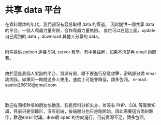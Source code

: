 # 共享 data 平台

在資料爆炸的年代，我們卻沒有容易取得 data 的管道，
因此提供一個共享 data 的平台，一個人爬蟲力量有限，合作爬蟲力量無限。
各位可以在這上面，update 自己爬到的 data ，download 其他人分享的 data。
<br><br>
<!--資料科學家是當今最紅的職業，根據 CareerCast.com 網站，2016 best job is data scientist。
問題是，要如何成為資料科學家？資料取得不易，沒資料幾乎不可能成為資料科學家，，，，，，，，， -->


附件提供 python 連接 SQL server 教學，有中英註解，如果不清楚再 email 詢問我。
<br><br>

由於這是我個人架設的平台，資源有限，請不要進行惡意攻擊，密碼部分請 email 詢問我，如果同一時間過多人使用，速度上可能會降低，請多包涵。
e-mail : samlin266118@gmail.com 

<br><br>
歡迎有同樣熱情的朋友協助我，我是資料分析出身，並沒有 PHP、SQL 等專業知識，目前只是個雛形，沒有前端，後端部分也只是剛開始，因此需要這方面的夥伴，歡迎email 討論。未來朝 open 的方向進行，目前資源不足，請多包涵。

